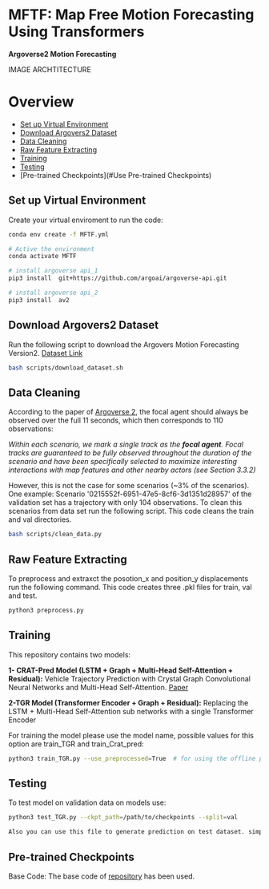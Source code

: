 # MFTF: Map Free Motion Forecasting Using Transformers
**Argoverse2 Motion Forecasting**

IMAGE  ARCHTITECTURE 

Overview
=================
  * [Set up Virtual Environment](#Set_up_Virtual_Environment)
  * [Download Argovers2 Dataset](#Download_Argovers2_Dataset)
  * [Data Cleaning](#Data_Cleaning)
  * [Raw Feature Extracting](#Extract_Raw_Features_from_arg2_Dataset)
  * [Training](#training)
  * [Testing](#testing)
  * [Pre-trained Checkpoints](#Use Pre-trained Checkpoints)

## Set up Virtual Environment
Create your virtual enviroment to run the code: 

```sh
conda env create -f MFTF.yml

# Active the environment
conda activate MFTF

# install argoverse api_1
pip3 install  git+https://github.com/argoai/argoverse-api.git

# install argoverse api_2
pip3 install  av2

```
## Download Argovers2 Dataset

Run the following script to download the Argovers Motion Forecasting Version2. [Dataset Link](https://github.com/argoai/av2-api/blob/main/src/av2/datasets/motion_forecasting/README.md)

```sh
bash scripts/download_dataset.sh
```
## Data Cleaning
According to the paper of [Argoverse 2](https://datasets-benchmarks-proceedings.neurips.cc/paper/2021/file/4734ba6f3de83d861c3176a6273cac6d-Paper-round2.pdf), the focal agent should always be observed over the full 11 seconds, which then corresponds to 110 observations:

*Within each scenario, we mark a single track as the **focal agent**. Focal tracks are guaranteed to be fully observed throughout the duration of the scenario and have been specifically selected to maximize interesting interactions with map features and other nearby actors (see Section 3.3.2)*

However, this is not the case for some scenarios (~3% of the scenarios).
One example: Scenario '0215552f-6951-47e5-8cf6-3d1351d28957' of the validation set has a trajectory with only 104 observations.
To clean this scenarios from data set run the following script. This code cleans the train and val directories. 
```sh
bash scripts/clean_data.py
```
## Raw Feature Extracting
To preprocess and extraxct the posotion_x and position_y displacements run the following command. This code creates three .pkl files for train, val and test.  
```sh
python3 preprocess.py
```  
## Training
This repository contains two models: 

**1- CRAT-Pred Model (LSTM + Graph + Multi-Head Self-Attention + Residual):** Vehicle Trajectory Prediction with Crystal Graph Convolutional Neural Networks and Multi-Head Self-Attention. [Paper](https://arxiv.org/abs/2202.04488) 

**2-TGR Model (Transformer Encoder + Graph + Residual):** Replacing the LSTM + Multi-Head Self-Attention sub networks with a single Transformer Encoder

For training the model please use the model name, possible values for this option are train_TGR and train_Crat_pred: 
```sh
python3 train_TGR.py --use_preprocessed=True  # for using the offline preprocessing step please use True for --use_preprocessed  
```

## Testing
To test model on validation data on models use: 
```sh
python3 test_TGR.py --ckpt_path=/path/to/checkpoints --split=val 

Also you can use this file to generate prediction on test dataset. simply use --split-test
```

## Pre-trained Checkpoints

Base Code: The base code of [repository](https://github.com/schmidt-ju/crat-pred) has been used.
